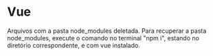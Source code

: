 # Vue
Arquivos com a pasta node_modules deletada. 
Para recuperar a pasta node_modules, execute o comando no terminal "npm i", estando no diretório correspondente, e com vue instalado. 
